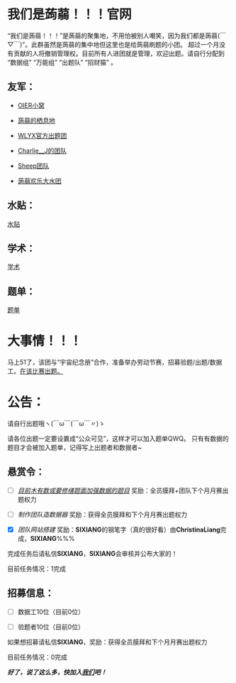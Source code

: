 # 我们是蒟蒻！！！官网

“我们是蒟蒻！！！”是蒟蒻的聚集地，不用怕被别人嘲笑，因为我们都是蒟蒻(￣▽￣)"。此群虽然是蒟蒻的集中地但这里也是给蒟蒻刷题的小团。 超过一个月没有贡献的人将撤销管理权。目前所有人进团就是管理，欢迎出题。请自行分配到 “数据组” “万能组” “出题队” “招财猫” 。

## 友军：

- [OIER小窝](https://www.luogu.com.cn/team/25004)

- [蒟蒻的栖息地](https://www.luogu.com.cn/team/26065)

- [WLYX官方出题团](https://www.luogu.com.cn/team/26458)

- [Charlie__J的团队](https://www.luogu.com.cn/team/26308)

- [Sheep团队](https://www.luogu.com.cn/team/17724)

- [蒟蒻欢乐大水团](https://www.luogu.com.cn/team/26129)

## 水贴：
[水贴](https://www.luogu.com.cn/discuss/show/200560)

## 学术：
[学术](https://www.luogu.com.cn/discuss/show/200558)

## 题单：
[题单](https://www.luogu.com.cn/training/5639)

# 大事情！！！

马上51了，该团与“宇宙纪念册”合作，准备举办劳动节赛，招募验题/出题/数据工。[在该比赛出题。](https://www.luogu.com.cn/team/26576)

# 公告：

请自行出题哦ヽ(￣ω￣(￣ω￣〃)ゝ

请各位出题一定要设置成“公众可见”，这样才可以加入题单QWQ。
只有有数据的题目才会被加入题单，记得写上出题者和数据者~

## 悬赏令：

- [ ] _[目前木有数或要修缮题面加强数据的题目](https://www.luogu.com.cn/discuss/show/213569)_ 奖励：全员膜拜+团队下个月月赛出题权力

- [ ] _制作团队造数据器_ 奖励：获得全员膜拜和下个月月赛出题权力

- [x] _团队网站搭建_ 奖励：**SIXIANG**的钢笔字（真的很好看）由**ChristinaLiang**完成，**SIXIANG**%%%

完成任务后请私信**SIXIANG**，**SIXIANG**会审核并公布大家的！

目前任务情况：1完成

## 招募信息：

- [ ] 数据工10位（目前0位）

- [ ] 验题者10位（目前0位）

如果想招募请私信**SIXIANG**，奖励：获得全员膜拜和下个月月赛出题权力

目前任务情况：0完成

_**好了，说了这么多，快加入[我们](https://www.luogu.com.cn/team/25525)吧！**_
